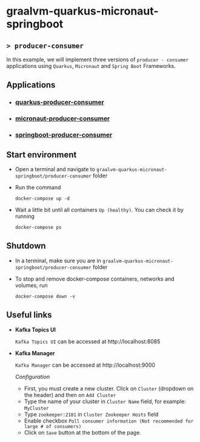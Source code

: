 # graalvm-quarkus-micronaut-springboot
## `> producer-consumer`

In this example, we will implement three versions of `producer - consumer` applications using `Quarkus`, `Micronaut` and `Spring Boot` Frameworks.

## Applications

- ### [quarkus-producer-consumer](https://github.com/ivangfr/graalvm-quarkus-micronaut-springboot/tree/master/producer-consumer/quarkus-producer-consumer#graalvm-quarkus-micronaut-springboot)
- ### [micronaut-producer-consumer](https://github.com/ivangfr/graalvm-quarkus-micronaut-springboot/tree/master/producer-consumer/micronaut-producer-consumer#graalvm-quarkus-micronaut-springboot)
- ### [springboot-producer-consumer](https://github.com/ivangfr/graalvm-quarkus-micronaut-springboot/tree/master/producer-consumer/springboot-producer-consumer#graalvm-quarkus-micronaut-springboot)

## Start environment

- Open a terminal and navigate to `graalvm-quarkus-micronaut-springboot/producer-consumer` folder

- Run the command
  ```
  docker-compose up -d
  ```

- Wait a little bit until all containers `Up (healthy)`. You can check it by running
  ```
  docker-compose ps
  ```

## Shutdown

- In a terminal, make sure you are in `graalvm-quarkus-micronaut-springboot/producer-consumer` folder

- To stop and remove docker-compose containers, networks and volumes, run
  ```
  docker-compose down -v
  ```

## Useful links

- **Kafka Topics UI**
     
  `Kafka Topics UI` can be accessed at http://localhost:8085

- **Kafka Manager**
     
  `Kafka Manager` can be accessed at http://localhost:9000

  *Configuration*

  - First, you must create a new cluster. Click on `Cluster` (dropdown on the header) and then on `Add Cluster`
  - Type the name of your cluster in `Cluster Name` field, for example: `MyCluster`
  - Type `zookeeper:2181` in `Cluster Zookeeper Hosts` field
  - Enable checkbox `Poll consumer information (Not recommended for large # of consumers)`
  - Click on `Save` button at the bottom of the page.
